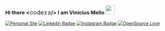 ### Hi there <𝚌𝚘𝚍𝚎𝚛𝚜/> I am Vinícius Mello <img src="https://github.com/TheDudeThatCode/TheDudeThatCode/blob/master/Assets/Hi.gif" width="29px">

[![Personal Site](https://img.shields.io/badge/Codar-Space-blueviolet?style=flat-square)](https://codar.space/)
[![Linkedin Badge](https://img.shields.io/badge/LinkedIn-viniciusbmello-blue?style=flat-square)](https://www.linkedin.com/in/viniciusbmello/)
[![Instagram Badge](https://img.shields.io/badge/Instagram-vbmello-red?style=flat-square)](https://www.instagram.com/vbmello/)
[![OpenSource Love](https://img.shields.io/badge/OpenSource-%E2%99%A5-brightgreen?style=flat-square)](https://github.com/viniciusbmello)

<!--
**viniciusbmello/viniciusbmello** is a ✨ _special_ ✨ repository because its `README.md` (this file) appears on your GitHub profile.

Here are some ideas to get you started:

- 🔭 I’m currently working on ...
- 🌱 I’m currently learning ...
- 👯 I’m looking to collaborate on ...
- 🤔 I’m looking for help with ...
- 💬 Ask me about ...
- 📫 How to reach me: ...
- 😄 Pronouns: ...
- ⚡ Fun fact: ...
-->
